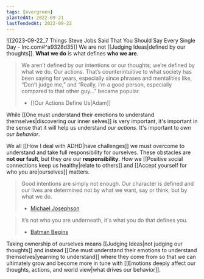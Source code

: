 ```yaml
---
tags: [evergreen]
plantedAt: 2022-09-21
lastTendedAt: 2022-09-22
---
```

![[2023-09-22_7 Things Steve Jobs Said That You Should Say Every Single Day - Inc.com#^a9328d35]]
We are not [[Judging Ideas|defined by our thoughts]]. **What we do** is what defines **who we are**.

> We aren’t defined by our intentions or our thoughts; we’re defined by what we do. Our actions.
> That’s counterintuitive to what society has been saying for years, especially since phrases and mentalities like, “Don’t judge me,” and “Really, I’m a good person, especially compared to that other guy…” became popular.
> - [[Our Actions Define Us|Adam]]

While [[One must understand their emotions to understand themselves|discovering our inner selves]] is very important, it's important in the sense that it will help us understand *our actions*. It's important to *own our behavior*.

We all [[How I deal with ADHD|have challenges]] we must overcome to understand and take full responsibility for ourselves. These obstacles are **not our fault**, but they *are* our **responsibility**. How we [[Positive social connections keep us healthy|relate to others]] and [[Accept yourself for who you are|ourselves]] matters.

> Good intentions are simply not enough. Our character is defined and our lives are determined not by what we want, say or think, but by what we do.
> - [Michael Josephson](https://quotefancy.com/quote/1555003/Michael-Josephson-Good-intentions-are-simply-not-enough-Our-character-is-defined-and-our)

> It’s not who you are underneath, it's what you do that defines you.
> - [Batman Begins](https://youtu.be/b24mxL5lpvg)

Taking ownership of ourselves means [[Judging Ideas|not judging our thoughts]] and instead [[One must understand their emotions to understand themselves|yearning to understand]] where they come from so that we can ultimately grow and become more in tune with [[Emotions deeply affect our thoughts, actions, and world view|what drives our behavior]].
